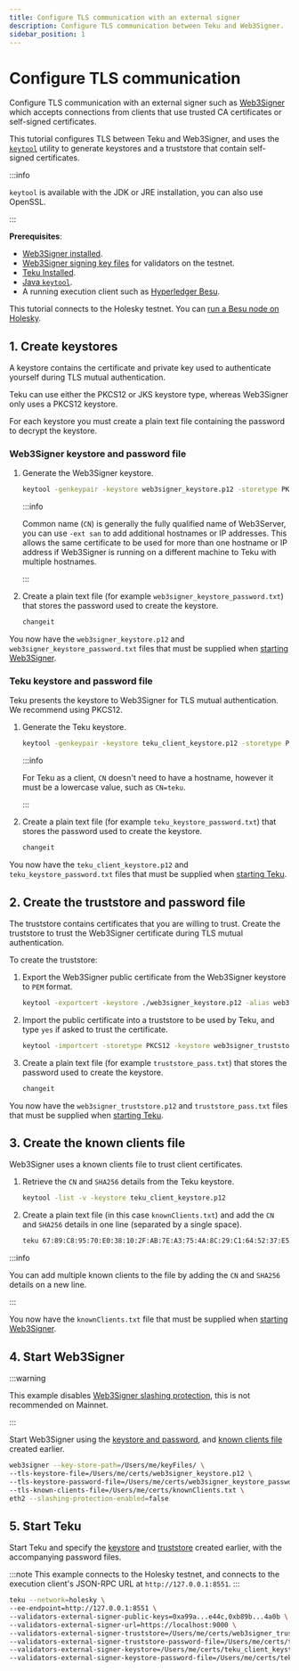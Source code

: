 ```yaml
---
title: Configure TLS communication with an external signer
description: Configure TLS communication between Teku and Web3Signer.
sidebar_position: 1
---
```


# Configure TLS communication

Configure TLS communication with an external signer such as [Web3Signer] which accepts connections from clients that use trusted CA certificates or self-signed certificates.

This tutorial configures TLS between Teku and Web3Signer, and uses the [`keytool`](https://docs.oracle.com/en/java/javase/12/tools/keytool.html) utility to generate keystores and a truststore that contain self-signed certificates.

:::info

`keytool` is available with the JDK or JRE installation, you can also use OpenSSL.

:::

**Prerequisites**:

- [Web3Signer installed](https://docs.web3signer.consensys.net/en/latest/HowTo/Get-Started/Install-Binaries/).
- [Web3Signer signing key files](https://docs.web3signer.consensys.net/en/latest/HowTo/Use-Signing-Keys/) for validators on the testnet.
- [Teku Installed](../get-started/install/install-binaries.md).
- [Java `keytool`](https://docs.oracle.com/en/java/javase/12/tools/keytool.html).
- A running execution client such as [Hyperledger Besu].
 
 This tutorial connects to the Holesky testnet.
 You can [run a Besu node on Holesky](https://besu.hyperledger.org/development/public-networks/get-started/start-node#run-a-node-on-holesky-testnet).

## 1. Create keystores

A keystore contains the certificate and private key used to authenticate yourself during TLS mutual authentication.

Teku can use either the PKCS12 or JKS keystore type, whereas Web3Signer only uses a PKCS12 keystore.

For each keystore you must create a plain text file containing the password to decrypt the keystore.

### Web3Signer keystore and password file

1.  Generate the Web3Signer keystore.

    ```bash
    keytool -genkeypair -keystore web3signer_keystore.p12 -storetype PKCS12 -storepass changeit -alias web3signer -keyalg RSA -keysize 2048 -validity 109500 -dname "CN=localhost, OU=PegaSys, O=ConsenSys, L=Brisbane, ST=QLD, C=AU" -ext san=dns:localhost,ip:127.0.0.1
    ```

    :::info

    Common name (`CN`) is generally the fully qualified name of Web3Server, you can use `-ext san` to add additional hostnames or IP addresses. This allows the same certificate to be used for more than one hostname or IP address if Web3Signer is running on a different machine to Teku with multiple hostnames.

    :::

2.  Create a plain text file (for example `web3signer_keystore_password.txt`) that stores the password used to create the keystore.

    ```bash title="web3signer_keystore_password.txt"
    changeit
    ```

You now have the `web3signer_keystore.p12` and `web3signer_keystore_password.txt` files that must be supplied when [starting Web3Signer](#4-start-web3signer).

### Teku keystore and password file

Teku presents the keystore to Web3Signer for TLS mutual authentication. We recommend using PKCS12.

1.  Generate the Teku keystore.

    ```bash
    keytool -genkeypair -keystore teku_client_keystore.p12 -storetype PKCS12 -storepass changeit -alias teku_client -keyalg RSA -keysize 2048 -validity 109500 -dname "CN=teku, OU=PegaSys, O=ConsenSys, L=Brisbane, ST=QLD, C=AU"
    ```

    :::info

    For Teku as a client, `CN` doesn't need to have a hostname, however it must be a lowercase value, such as `CN=teku`.

    :::

2.  Create a plain text file (for example `teku_keystore_password.txt`) that stores the password used to create the keystore.

    ```bash title="teku_keystore_password.txt"
    changeit
    ```

You now have the `teku_client_keystore.p12` and `teku_keystore_password.txt` files that must be supplied when [starting Teku](#5-start-teku).

## 2. Create the truststore and password file

The truststore contains certificates that you are willing to trust. Create the truststore to trust the Web3Signer certificate during TLS mutual authentication.

To create the truststore:

1.  Export the Web3Signer public certificate from the Web3Signer keystore to `PEM` format.

    ```bash
    keytool -exportcert -keystore ./web3signer_keystore.p12 -alias web3signer -rfc -file web3signer.pem
    ```

2.  Import the public certificate into a truststore to be used by Teku, and type `yes` if asked to trust the certificate.

    ```bash
    keytool -importcert -storetype PKCS12 -keystore web3signer_truststore.p12 -alias web3signer -trustcacerts -storepass changeit -file ./web3signer.pem
    ```

3.  Create a plain text file (for example `truststore_pass.txt`) that stores the password used to create the keystore.

    ```bash title="truststore_pass.txt"
    changeit
    ```

You now have the `web3signer_truststore.p12` and `truststore_pass.txt` files that must be supplied when [starting Teku](#5-start-teku).

## 3. Create the known clients file

Web3Signer uses a known clients file to trust client certificates.

1. Retrieve the `CN` and `SHA256` details from the Teku keystore.

   ```bash
   keytool -list -v -keystore teku_client_keystore.p12
   ```

2. Create a plain text file (in this case `knownClients.txt`) and add the `CN` and `SHA256` details in one line (separated by a single space).

   ```bash
   teku 67:89:C8:95:70:E0:38:10:2F:AB:7E:A3:75:4A:8C:29:C1:64:52:37:E5:E9:CD:EF:CD:27:C2:88:BF:84:3A:A1
   ```

:::info

You can add multiple known clients to the file by adding the `CN` and `SHA256` details on a new line.

:::

You now have the `knownClients.txt` file that must be supplied when [starting Web3Signer](#4-start-web3signer).

## 4. Start Web3Signer

:::warning

This example disables [Web3Signer slashing protection], this is not recommended on Mainnet.

:::

Start Web3Signer using the [keystore and password](#web3signer-keystore-and-password-file), and [known clients file](#3-create-the-known-clients-file) created earlier.

```bash
web3signer --key-store-path=/Users/me/keyFiles/ \
--tls-keystore-file=/Users/me/certs/web3signer_keystore.p12 \
--tls-keystore-password-file=/Users/me/certs/web3signer_keystore_password.txt \
--tls-known-clients-file=/Users/me/certs/knownClients.txt \
eth2 --slashing-protection-enabled=false
```

## 5. Start Teku

Start Teku and specify the [keystore](#teku-keystore-and-password-file) and [truststore](#2-create-the-truststore-and-password-file) created earlier, with the accompanying password files.

:::note
This example connects to the Holesky testnet, and connects to the execution client's JSON-RPC URL at `http://127.0.0.1:8551`.
:::

```bash
teku --network=holesky \
--ee-endpoint=http://127.0.0.1:8551 \
--validators-external-signer-public-keys=0xa99a...e44c,0xb89b...4a0b \
--validators-external-signer-url=https://localhost:9000 \
--validators-external-signer-truststore=/Users/me/certs/web3signer_truststore.p12 \
--validators-external-signer-truststore-password-file=/Users/me/certs/truststore_pass.txt \
--validators-external-signer-keystore=/Users/me/certs/teku_client_keystore.p12 \
--validators-external-signer-keystore-password-file=/Users/me/certs/teku_keystore_password.txt
```

<!-- links -->

[Web3Signer]: https://docs.web3signer.consensys.net/en/latest/
[Hyperledger Besu]: https://besu.hyperledger.org/development/public-networks/get-started/install
[Web3Signer slashing protection]: https://docs.web3signer.consensys.net/en/latest/concepts/slashing-protection/
